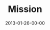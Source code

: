 ---
layout: message
category: message
series: "Saints & Scoundrels"
title: "Mission"
date: 2013-01-26-00-00
message_id: 765
program: "http://s3.amazonaws.com/crossroads-media/documents/01_26-27_13Program_LO.pdf"
description: "Brian Tome talks about the Church as an adventure."
video: "http://s3.amazonaws.com/crossroads-media/messages/video/saintsandscoundrels-04.mp4"
video-duration: "42:28"
yt-embed-url: "//www.youtube.com/embed/cTo4hySNkSE"
video-image: "http://s3.amazonaws.com/crossroads-media/images/saintsandscoundrels-04-still.jpg"
audio: "http://s3.amazonaws.com/crossroads-media/messages/audio/saintsandscoundrels-04.mp3"
audio-duration: "42:23"
tag: 
 - program
 - brian-tome
 - mission
 - adventure
explicit: false
---